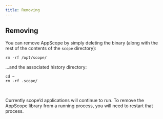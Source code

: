 ```yaml
---
title: Removing
---
```


## Removing

You can remove AppScope by simply deleting the binary (along with the rest of the contents of the `scope` directory):

```
rm -rf /opt/scope/
```

…and the associated history directory:

```
cd ~
rm -rf .scope/
```
</br>

Currently scope’d applications will continue to run. To remove the AppScope library from a running process, you will need to restart that process.
